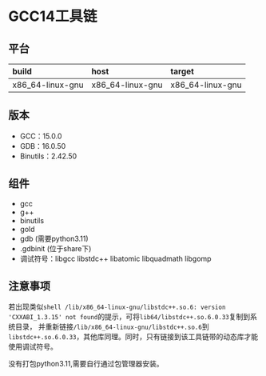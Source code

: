 # GCC14工具链

## 平台

| build            | host             | target           |
| :--------------- | :--------------- | :--------------- |
| x86_64-linux-gnu | x86_64-linux-gnu | x86_64-linux-gnu |

## 版本

- GCC：15.0.0
- GDB：16.0.50
- Binutils：2.42.50

## 组件

- gcc
- g++
- binutils
- gold
- gdb (需要python3.11)
- .gdbinit (位于share下)
- 调试符号：libgcc libstdc++ libatomic libquadmath libgomp

## 注意事项

若出现类似```shell /lib/x86_64-linux-gnu/libstdc++.so.6: version 'CXXABI_1.3.15' not found```的提示，可将`lib64/libstdc++.so.6.0.33`复制到系统目录，
并重新链接`/lib/x86_64-linux-gnu/libstdc++.so.6`到`libstdc++.so.6.0.33`，其他库同理。同时，只有链接到该工具链带的动态库才能使用调试符号。

没有打包python3.11,需要自行通过包管理器安装。
